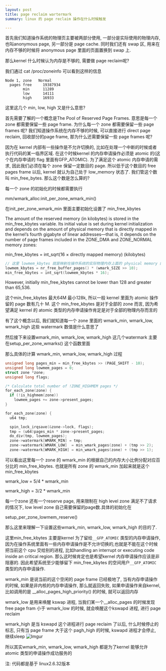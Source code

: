 ```yaml
---
layout: post
title: page reclaim wartermark
summary: linux 的 page reclaim 操作在什么时候触发

---
```


首先我们知道操作系统的物理页主要被两部分使用, 一部分是实际使用的物理内存, 也叫anonymous page, 另一部分是 page cache. 同时我们还有 swap 区, 用来在内存不够的时候将 anonymous page 里面的页面置换到 swap 上. 

那么kernel 什么时候认为内存是不够的, 需要做 page reclaim呢?

我们通过 cat /proc/zoneinfo 可以看到这样的信息

```
Node 1, zone   Normal
  pages free     19387934
        min      11289
        low      14111
        high     16933
```
这里这几个 min, low, high 又是什么意思?

首先需要了解的一个概念是The Pool of Reserved Page Frames. 意思是每一个 zone 都需要保留一些 page frame. 为什么每一个 zone 都需要保留一些 page frames 呢? 我们知道操作系统在内存不够的时候, 可以直接进行 direct page reclaim, 回收部分的page frame, 那为什么还需要保留一些 page frames 呢?

因为在 kernel 内部有一些操作是不允许切换的, 比如在处理一个中断的时候或者执行代码的某一临界区域. 在这个时候kernel 的内存申请操作必须是 atomic 的(这个在内存申请的 flag 里面有GFP_ATOMIC). 为了满足这个 atomic 内存申请的需求, 因此我们必须在每个 zone 保留一定数目的 page. 所以低于这个数目的 free pages frame 以后, kernel 就认为自己处于 low_memory 状态了. 我们管这个数叫 min_free_bytes. 那么这个数是怎么算的?

每一个 zone 的初始化的时候都需要执行

mm/wmark_alloc:init_per_zone_wmark_min() 


在init_per_zone_wmark_min 里面主要初始化设置了 min_free_kbytes 

The amount of the reserved memory (in kilobytes) is stored in the min_free_kbytes variable. Its initial value is set during kernel initialization and depends on the amount of physical memory that is directly mapped in the kernel’s fourth gigabyte of linear addresses—that is, it depends on the number of page frames included in the ZONE_DMA and ZONE_NORMAL memory zones:

min_free_kbytes = int_sqrt(16 × directly mapped memory)     (kilobytes)

```c
// 这里 lowmem_kbytes 就是映射在操作系统的实际物理内存上面的 physical memory 的 page 数, 其实就是 ZONE_DMA + ZONE_NORMAL 的 page
lowmem_kbytes = nr_free_buffer_pages() * (wmark_SIZE >> 10);
min_free_kbytes = int_sqrt(lowmem_kbytes * 16);
```

However, initially min_free_kbytes cannot be lower than 128 and greater than 65,536.

这个min_free_kbytes 最大64M 最小128k,  所以一般 kernel 里面为 atomic 操作留的 page 数有几十 M. 这个 min_free_kbytes 是对于全部的 zone 而言,  因为希望满足 kernel 的 atomic 类型的内存申请操作肯定是对于全部的物理内存而言的

有了这个概念以后, 我们就知道每一个 zone 里面的 wmark_min, wmark_low, wmark_high 这些 watermark 数值是什么意思了

然后接下来设置wmark_min, wmark_low, wmark_high 这几个watermark 主要在setup_per_zone_wmarks() 这个函数里面

那么具体的计算 wmark_min, wmark_low, wmark_high 过程

```c
unsigned long pages_min = min_free_kbytes >> (PAGE_SHIFT - 10);
unsigned long lowmem_pages = 0;
struct zone *zone;
unsigned long flags;

/* Calculate total number of !ZONE_HIGHMEM pages */
for_each_zone(zone) {
  if (!is_highmem(zone))
    lowmem_pages += zone->present_pages;
}

for_each_zone(zone) {
  u64 tmp;

  spin_lock_irqsave(&zone->lock, flags);
  tmp = (u64)pages_min * zone->present_pages;
  do_div(tmp, lowmem_pages);
  zone->watermark[WMARK_MIN] = tmp;
  zone->watermark[WMARK_LOW]  = min_wmark_pages(zone) + (tmp >> 2);
  zone->watermark[WMARK_HIGH] = min_wmark_pages(zone) + (tmp >> 1);

```

可以看出这里每一个 zone 的 wmark_min 的根据自己的内存大小比例分配对应百分比的 min_free_kbytes. 也就是所有 zone 的 wmark_min 加起来就是这个 min_free_kbytes

wmark_low = 5/4 * wmark_min

wmark_high = 3/2 * wmark_min

每一个zone 还有一个reserve page, 用来限制在 high level zone 满足不了请求的情况下, low level zone 自己需要保留的page数.具体的初始化在

setup_per_zone_lowmem_reserve()

那么这里来理解一下设置这些wmark_min, wmark_low, wmark_high 的目的了.

这里min_free_kbytes 主要是kernel 为了留给`__GFP_ATOMIC` 类型的内存申请操作, 因为在操作系统里面有一些内存申请操作是不允许切换的,也就是不能在这个时候把当前这个 cpu 交给别的进程, 比如handling an interrupt or executing code inside an critical region. 那么这时候肯定也是希望kernel 内存申请操作应该是非阻塞的. 因此希望系统至少能够留下 min_free_kbytes 的空间用户`__GFP_ATOMIC` 类型的内存申请操作.

wmark_min 是说当前的这个空闲的 page frame 已经极地了, 当有内存申请操作的时候, 如果是非内核的内存申请操作, 那么就返回失败, 如果申请操作来自kernel, 比如调用的是 __alloc_pages_high_priority() 的时候, 就可以返回内存

wmark_low 是用来唤醒 kswap 进程, 当我们某一个__alloc_pages 的时候发现 free page fram 小于 wmark_low 的时候, 就会唤醒这个kswapd 进程, 进行 page reclaim

wmark_high 是当 kswapd 这个进程进行 page reclaim 了以后, 什么时候停止的标志, 只有当 page frame 大于这个 pagh_high 的时候, kswapd 进程才会停止, 继续sleep
![Imgur](http://i.imgur.com/iAj7rWj.png)

所以其实wmark_min, wmark_low, wmark_high 都是为了kernel 能够允许atomic 类型的申请操作成功服务的

注: 代码都是基于 linux2.6.32版本
